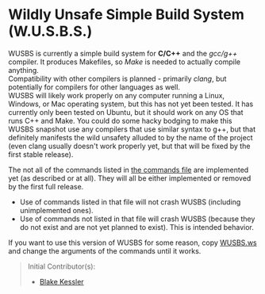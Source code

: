 # Wildly Unsafe Simple Build System (W.U.S.B.S.)

WUSBS is currently a simple build system for **C/C++** and the _gcc/g++_ compiler. It produces Makefiles, so _Make_ is needed to actually compile anything.  
Compatibility with other compilers is planned - primarily _clang_, but potentially for compilers for other languages as well.  
WUSBS will likely work properly on any computer running a Linux, Windows, or Mac operating system, but this has not yet been tested. It has currently only been tested on Ubuntu, but it should work on any OS that runs C++ and Make.
You could do some hacky bodging to make this WUSBS snapshot use any compilers that use similar syntax to g++, but that definitely manifests the wild unsafety alluded to by the name of the project (even clang usually doesn't work properly yet, but that will be fixed by the first stable release).  

The not all of the commands listed in [the commands file](docs/commands.txt) are implemented yet (as described or at all). They will all be either implemented or removed by the first full release.  

* Use of commands listed in that file will not crash WUSBS (including unimplemented ones).  
* Use of commands not listed in that file will crash WUSBS (because they do not exist and are not yet planned to exist). This is intended behavior.  

If you want to use this version of WUSBS for some reason, copy [WUSBS.ws](WUSBS.ws) and change the arguments of the commands until it works.  

>Initial Contributor(s):  
>
>* [Blake Kessler](https://github.com/BlakeKessler)  
<!-- >Contributor(s): [Blake Kessler](https://github.com/BlakeKessler) -->
